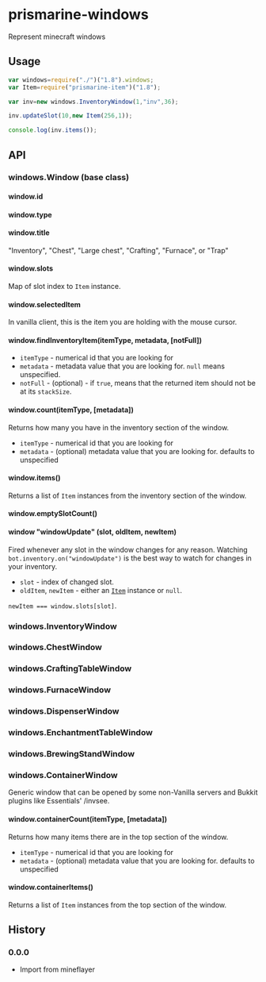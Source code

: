 # prismarine-windows

Represent minecraft windows

## Usage

```js
var windows=require("./")("1.8").windows;
var Item=require("prismarine-item")("1.8");

var inv=new windows.InventoryWindow(1,"inv",36);

inv.updateSlot(10,new Item(256,1));

console.log(inv.items());
```

## API

### windows.Window (base class)

#### window.id

#### window.type

#### window.title

"Inventory", "Chest", "Large chest", "Crafting", "Furnace", or "Trap"

#### window.slots

Map of slot index to `Item` instance.

#### window.selectedItem

In vanilla client, this is the item you are holding with the mouse cursor.

#### window.findInventoryItem(itemType, metadata, [notFull])

 * `itemType` - numerical id that you are looking for
 * `metadata` -  metadata value that you are looking for. `null`
   means unspecified.
 * `notFull` - (optional) - if `true`, means that the returned
   item should not be at its `stackSize`.

#### window.count(itemType, [metadata])

Returns how many you have in the inventory section of the window.

 * `itemType` - numerical id that you are looking for
 * `metadata` - (optional) metadata value that you are looking for.
   defaults to unspecified

#### window.items()

Returns a list of `Item` instances from the inventory section of the window.

#### window.emptySlotCount()

#### window "windowUpdate" (slot, oldItem, newItem)

Fired whenever any slot in the window changes for any reason.
Watching `bot.inventory.on("windowUpdate")` is the best way to watch for changes in your inventory.

 * `slot` - index of changed slot.
 * `oldItem`, `newItem` - either an [`Item`](#mineflayeritem) instance or `null`.

`newItem === window.slots[slot]`.

### windows.InventoryWindow
### windows.ChestWindow
### windows.CraftingTableWindow
### windows.FurnaceWindow
### windows.DispenserWindow
### windows.EnchantmentTableWindow
### windows.BrewingStandWindow
### windows.ContainerWindow

Generic window that can be opened by some non-Vanilla servers and Bukkit plugins like Essentials' /invsee.

#### window.containerCount(itemType, [metadata])
Returns how many items there are in the top section of the window.

 * `itemType` - numerical id that you are looking for
 * `metadata` - (optional) metadata value that you are looking for.
   defaults to unspecified

#### window.containerItems()

Returns a list of `Item` instances from the top section of the window.

## History

### 0.0.0

* Import from mineflayer